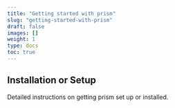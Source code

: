 ```yaml
---
title: "Getting started with prism"
slug: "getting-started-with-prism"
draft: false
images: []
weight: 1
type: docs
toc: true
---
```


## Installation or Setup
Detailed instructions on getting prism set up or installed.

